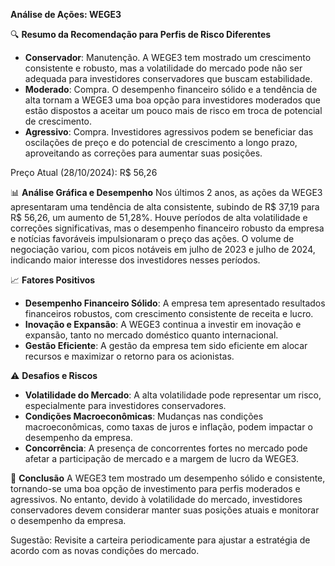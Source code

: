 **Análise de Ações: WEGE3**

🔍 **Resumo da Recomendação para Perfis de Risco Diferentes**
   * **Conservador**: Manutenção. A WEGE3 tem mostrado um crescimento consistente e robusto, mas a volatilidade do mercado pode não ser adequada para investidores conservadores que buscam estabilidade.
   * **Moderado**: Compra. O desempenho financeiro sólido e a tendência de alta tornam a WEGE3 uma boa opção para investidores moderados que estão dispostos a aceitar um pouco mais de risco em troca de potencial de crescimento.
   * **Agressivo**: Compra. Investidores agressivos podem se beneficiar das oscilações de preço e do potencial de crescimento a longo prazo, aproveitando as correções para aumentar suas posições.

Preço Atual (28/10/2024): R$ 56,26

📊 **Análise Gráfica e Desempenho**
Nos últimos 2 anos, as ações da WEGE3 apresentaram uma tendência de alta consistente, subindo de R$ 37,19 para R$ 56,26, um aumento de 51,28%. Houve períodos de alta volatilidade e correções significativas, mas o desempenho financeiro robusto da empresa e notícias favoráveis impulsionaram o preço das ações. O volume de negociação variou, com picos notáveis em julho de 2023 e julho de 2024, indicando maior interesse dos investidores nesses períodos.

📈 **Fatores Positivos**
- **Desempenho Financeiro Sólido**: A empresa tem apresentado resultados financeiros robustos, com crescimento consistente de receita e lucro.
- **Inovação e Expansão**: A WEGE3 continua a investir em inovação e expansão, tanto no mercado doméstico quanto internacional.
- **Gestão Eficiente**: A gestão da empresa tem sido eficiente em alocar recursos e maximizar o retorno para os acionistas.

⚠️ **Desafios e Riscos**
- **Volatilidade do Mercado**: A alta volatilidade pode representar um risco, especialmente para investidores conservadores.
- **Condições Macroeconômicas**: Mudanças nas condições macroeconômicas, como taxas de juros e inflação, podem impactar o desempenho da empresa.
- **Concorrência**: A presença de concorrentes fortes no mercado pode afetar a participação de mercado e a margem de lucro da WEGE3.

📌 **Conclusão**
A WEGE3 tem mostrado um desempenho sólido e consistente, tornando-se uma boa opção de investimento para perfis moderados e agressivos. No entanto, devido à volatilidade do mercado, investidores conservadores devem considerar manter suas posições atuais e monitorar o desempenho da empresa.

Sugestão: Revisite a carteira periodicamente para ajustar a estratégia de acordo com as novas condições do mercado.